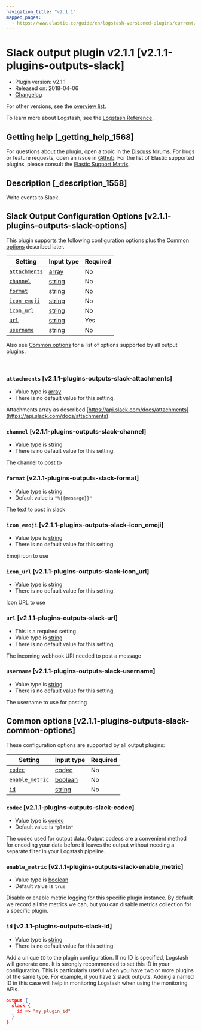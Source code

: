 ```yaml
---
navigation_title: "v2.1.1"
mapped_pages:
  - https://www.elastic.co/guide/en/logstash-versioned-plugins/current/v2.1.1-plugins-outputs-slack.html
---
```


# Slack output plugin v2.1.1 [v2.1.1-plugins-outputs-slack]


* Plugin version: v2.1.1
* Released on: 2018-04-06
* [Changelog](https://github.com/logstash-plugins/logstash-output-slack/blob/v2.1.1/CHANGELOG.md)

For other versions, see the [overview list](output-slack-index.md).

To learn more about Logstash, see the [Logstash Reference](logstash://reference/index.md).

## Getting help [_getting_help_1568]

For questions about the plugin, open a topic in the [Discuss](http://discuss.elastic.co) forums. For bugs or feature requests, open an issue in [Github](https://github.com/logstash-plugins/logstash-output-slack). For the list of Elastic supported plugins, please consult the [Elastic Support Matrix](https://www.elastic.co/support/matrix#matrix_logstash_plugins).


## Description [_description_1558]

Write events to Slack.


## Slack Output Configuration Options [v2.1.1-plugins-outputs-slack-options]

This plugin supports the following configuration options plus the [Common options](v2-1-1-plugins-outputs-slack.md#v2.1.1-plugins-outputs-slack-common-options) described later.

| Setting | Input type | Required |
| --- | --- | --- |
| [`attachments`](v2-1-1-plugins-outputs-slack.md#v2.1.1-plugins-outputs-slack-attachments) | [array](logstash://reference/configuration-file-structure.md#array) | No |
| [`channel`](v2-1-1-plugins-outputs-slack.md#v2.1.1-plugins-outputs-slack-channel) | [string](logstash://reference/configuration-file-structure.md#string) | No |
| [`format`](v2-1-1-plugins-outputs-slack.md#v2.1.1-plugins-outputs-slack-format) | [string](logstash://reference/configuration-file-structure.md#string) | No |
| [`icon_emoji`](v2-1-1-plugins-outputs-slack.md#v2.1.1-plugins-outputs-slack-icon_emoji) | [string](logstash://reference/configuration-file-structure.md#string) | No |
| [`icon_url`](v2-1-1-plugins-outputs-slack.md#v2.1.1-plugins-outputs-slack-icon_url) | [string](logstash://reference/configuration-file-structure.md#string) | No |
| [`url`](v2-1-1-plugins-outputs-slack.md#v2.1.1-plugins-outputs-slack-url) | [string](logstash://reference/configuration-file-structure.md#string) | Yes |
| [`username`](v2-1-1-plugins-outputs-slack.md#v2.1.1-plugins-outputs-slack-username) | [string](logstash://reference/configuration-file-structure.md#string) | No |

Also see [Common options](v2-1-1-plugins-outputs-slack.md#v2.1.1-plugins-outputs-slack-common-options) for a list of options supported by all output plugins.

 

### `attachments` [v2.1.1-plugins-outputs-slack-attachments]

* Value type is [array](logstash://reference/configuration-file-structure.md#array)
* There is no default value for this setting.

Attachments array as described [https://api.slack.com/docs/attachments](https://api.slack.com/docs/attachments)


### `channel` [v2.1.1-plugins-outputs-slack-channel]

* Value type is [string](logstash://reference/configuration-file-structure.md#string)
* There is no default value for this setting.

The channel to post to


### `format` [v2.1.1-plugins-outputs-slack-format]

* Value type is [string](logstash://reference/configuration-file-structure.md#string)
* Default value is `"%{{message}}"`

The text to post in slack


### `icon_emoji` [v2.1.1-plugins-outputs-slack-icon_emoji]

* Value type is [string](logstash://reference/configuration-file-structure.md#string)
* There is no default value for this setting.

Emoji icon to use


### `icon_url` [v2.1.1-plugins-outputs-slack-icon_url]

* Value type is [string](logstash://reference/configuration-file-structure.md#string)
* There is no default value for this setting.

Icon URL to use


### `url` [v2.1.1-plugins-outputs-slack-url]

* This is a required setting.
* Value type is [string](logstash://reference/configuration-file-structure.md#string)
* There is no default value for this setting.

The incoming webhook URI needed to post a message


### `username` [v2.1.1-plugins-outputs-slack-username]

* Value type is [string](logstash://reference/configuration-file-structure.md#string)
* There is no default value for this setting.

The username to use for posting



## Common options [v2.1.1-plugins-outputs-slack-common-options]

These configuration options are supported by all output plugins:

| Setting | Input type | Required |
| --- | --- | --- |
| [`codec`](v2-1-1-plugins-outputs-slack.md#v2.1.1-plugins-outputs-slack-codec) | [codec](logstash://reference/configuration-file-structure.md#codec) | No |
| [`enable_metric`](v2-1-1-plugins-outputs-slack.md#v2.1.1-plugins-outputs-slack-enable_metric) | [boolean](logstash://reference/configuration-file-structure.md#boolean) | No |
| [`id`](v2-1-1-plugins-outputs-slack.md#v2.1.1-plugins-outputs-slack-id) | [string](logstash://reference/configuration-file-structure.md#string) | No |

### `codec` [v2.1.1-plugins-outputs-slack-codec]

* Value type is [codec](logstash://reference/configuration-file-structure.md#codec)
* Default value is `"plain"`

The codec used for output data. Output codecs are a convenient method for encoding your data before it leaves the output without needing a separate filter in your Logstash pipeline.


### `enable_metric` [v2.1.1-plugins-outputs-slack-enable_metric]

* Value type is [boolean](logstash://reference/configuration-file-structure.md#boolean)
* Default value is `true`

Disable or enable metric logging for this specific plugin instance. By default we record all the metrics we can, but you can disable metrics collection for a specific plugin.


### `id` [v2.1.1-plugins-outputs-slack-id]

* Value type is [string](logstash://reference/configuration-file-structure.md#string)
* There is no default value for this setting.

Add a unique `ID` to the plugin configuration. If no ID is specified, Logstash will generate one. It is strongly recommended to set this ID in your configuration. This is particularly useful when you have two or more plugins of the same type. For example, if you have 2 slack outputs. Adding a named ID in this case will help in monitoring Logstash when using the monitoring APIs.

```json
output {
  slack {
    id => "my_plugin_id"
  }
}
```



